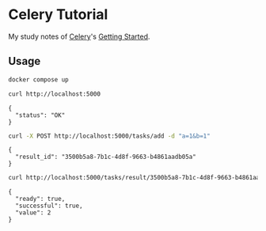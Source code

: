 # Celery Tutorial

My study notes of [Celery](https://github.com/celery/celery)'s [Getting Started](https://docs.celeryq.dev/en/stable/getting-started/index.html).

## Usage

```bash
docker compose up
```

```bash
curl http://localhost:5000
```

```
{
  "status": "OK"
}
```

```bash
curl -X POST http://localhost:5000/tasks/add -d "a=1&b=1"
```

```
{
  "result_id": "3500b5a8-7b1c-4d8f-9663-b4861aadb05a"
}
```

```bash
curl http://localhost:5000/tasks/result/3500b5a8-7b1c-4d8f-9663-b4861aadb05a
```

```
{
  "ready": true,
  "successful": true,
  "value": 2
}
```